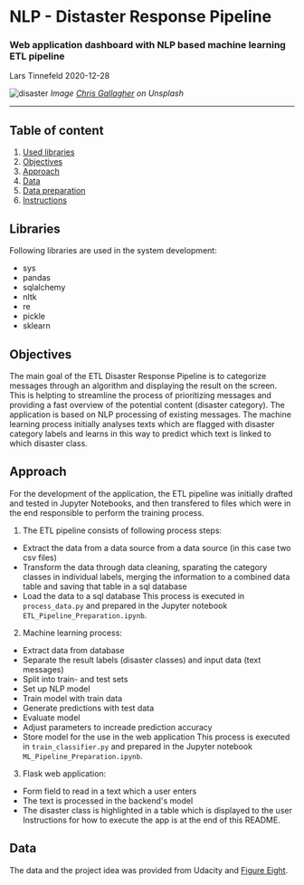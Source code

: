 # NLP - Distaster Response Pipeline
### Web application dashboard with NLP based machine learning ETL pipeline
Lars Tinnefeld 2020-12-28

![disaster](https://images.unsplash.com/photo-1545276070-ec815f01c6ec?ixid=MXwxMjA3fDB8MHxwaG90by1wYWdlfHx8fGVufDB8fHw%3D&ixlib=rb-1.2.1&auto=format&fit=crop&w=1500&q=80)
*Image [Chris Gallagher](https://unsplash.com/@chriswebdog) on Unsplash*

---
## Table of content
1. [Used libraries](#installation)
2. [Objectives](#objectives)
3. [Approach](#approach)
4. [Data](#data)
5. [Data preparation](#preparation)
8. [Instructions](#instruction)

## Libraries <a name="installation"></a>
Following libraries are used in the system development:
- sys
- pandas
- sqlalchemy
- nltk
- re
- pickle
- sklearn

## Objectives <a name="objectives"></a>
The main goal of the ETL Disaster Response Pipeline is to categorize messages through an algorithm and displaying the result on the screen. This is helpting to streamline the process of prioritizing messages and providing a fast overview of the potential content (disaster category). The application is based on NLP processing of existing messages. The machine learning process initially analyses texts which are flagged with disaster category labels and learns in this way to predict which text is linked to which disaster class.

## Approach <a name="approach"></a>
For the development of the application, the ETL pipeline was initially drafted and tested in Jupyter Notebooks, and then transfered to files which were in the end responsible to perform the training process.

1) The ETL pipeline consists of following process steps:
- Extract the data from a data source from a data source (in this case two csv files)
- Transform the data through data cleaning, sparating the category classes in individual labels, merging the information to a combined data table and saving that table in a sql database
- Load the data to a sql database
This process is executed in `process_data.py` and prepared in the Jupyter notebook `ETL_Pipeline_Preparation.ipynb`.

2) Machine learning process:
- Extract data from database
- Separate the result labels (disaster classes) and input data (text messages)
- Split into train- and test sets
- Set up NLP model
- Train model with train data
- Generate predictions with test data
- Evaluate model
- Adjust parameters to increade prediction accuracy
- Store model for the use in the web application
This process is executed in `train_classifier.py` and prepared in the Jupyter notebook `ML_Pipeline_Preparation.ipynb`.

3) Flask web application:
- Form field to read in a text which a user enters
- The text is processed in the backend's model
- The disaster class is highlighted in a table which is displayed to the user
Instructions for how to execute the app is at the end of this README.

## Data <a name="data"></a>
The data and the project idea was provided from Udacity and [Figure Eight](https://appen.com/).

